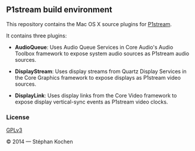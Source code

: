 ## P1stream build environment

This repository contains the Mac OS X source plugins for [P1stream].

It contains three plugins:

 - **AudioQueue**: Uses Audio Queue Services in Core Audio's Audio Toolbox
   framework to expose system audio sources as P1stream audio sources.

 - **DisplayStream**: Uses display streams from Quartz Display Services in the
   Core Graphics framework to expose displays as P1stream video sources.

 - **DisplayLink**: Uses display links from the Core Video framework to expose
   display vertical-sync events as P1stream video clocks.

 [P1stream]: https://github.com/p1stream/p1stream

### License

[GPLv3](LICENSE)

© 2014 — Stéphan Kochen
